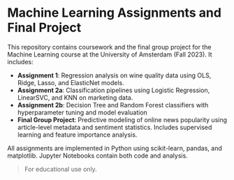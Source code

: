 # Machine Learning Assignments and Final Project

This repository contains coursework and the final group project for the Machine Learning course at the University of Amsterdam (Fall 2023). It includes:

- **Assignment 1**: Regression analysis on wine quality data using OLS, Ridge, Lasso, and ElasticNet models.
- **Assignment 2a**: Classification pipelines using Logistic Regression, LinearSVC, and KNN on marketing data.
- **Assignment 2b**: Decision Tree and Random Forest classifiers with hyperparameter tuning and model evaluation
- **Final Group Project**: Predictive modeling of online news popularity using article-level metadata and sentiment statistics. Includes supervised learning and feature importance analysis.


All assignments are implemented in Python using scikit-learn, pandas, and matplotlib. Jupyter Notebooks contain both code and analysis.

> For educational use only.
